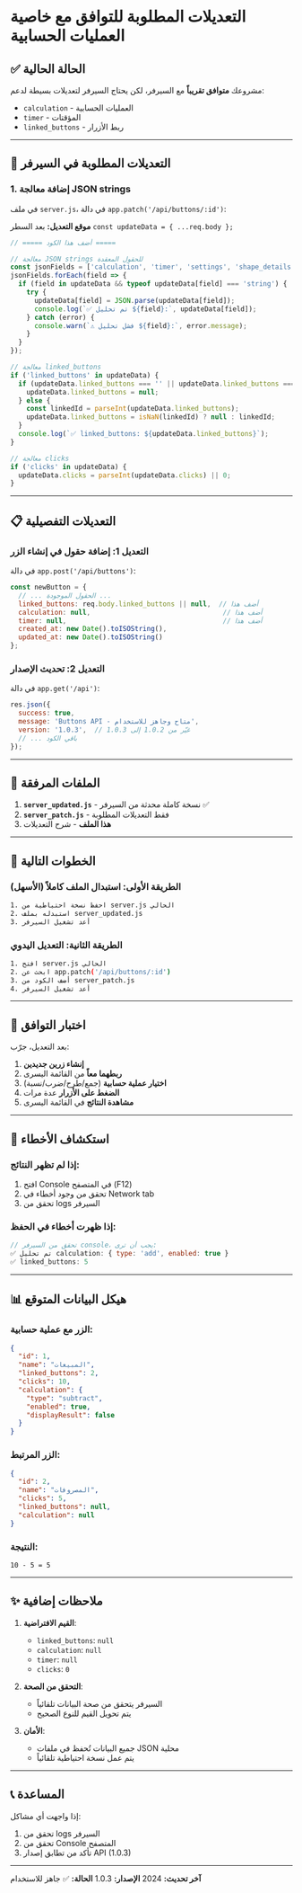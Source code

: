 # التعديلات المطلوبة للتوافق مع خاصية العمليات الحسابية

## ✅ الحالة الحالية

مشروعك **متوافق تقريباً** مع السيرفر، لكن يحتاج السيرفر لتعديلات بسيطة لدعم:
- `calculation` - العمليات الحسابية
- `timer` - المؤقتات
- `linked_buttons` - ربط الأزرار

---

## 🔧 التعديلات المطلوبة في السيرفر

### 1. إضافة معالجة JSON strings

في ملف `server.js`، في دالة `app.patch('/api/buttons/:id')`:

**موقع التعديل:** بعد السطر `const updateData = { ...req.body };`

```javascript
// ===== أضف هذا الكود =====

// معالجة JSON strings للحقول المعقدة
const jsonFields = ['calculation', 'timer', 'settings', 'shape_details'];
jsonFields.forEach(field => {
  if (field in updateData && typeof updateData[field] === 'string') {
    try {
      updateData[field] = JSON.parse(updateData[field]);
      console.log(`✅ تم تحليل ${field}:`, updateData[field]);
    } catch (error) {
      console.warn(`⚠️ فشل تحليل ${field}:`, error.message);
    }
  }
});

// معالجة linked_buttons
if ('linked_buttons' in updateData) {
  if (updateData.linked_buttons === '' || updateData.linked_buttons === 'null' || updateData.linked_buttons === null) {
    updateData.linked_buttons = null;
  } else {
    const linkedId = parseInt(updateData.linked_buttons);
    updateData.linked_buttons = isNaN(linkedId) ? null : linkedId;
  }
  console.log(`✅ linked_buttons: ${updateData.linked_buttons}`);
}

// معالجة clicks
if ('clicks' in updateData) {
  updateData.clicks = parseInt(updateData.clicks) || 0;
}
```

---

## 📋 التعديلات التفصيلية

### التعديل 1: إضافة حقول في إنشاء الزر

في دالة `app.post('/api/buttons')`:

```javascript
const newButton = {
  // ... الحقول الموجودة ...
  linked_buttons: req.body.linked_buttons || null,  // أضف هذا
  calculation: null,                                 // أضف هذا
  timer: null,                                       // أضف هذا
  created_at: new Date().toISOString(),
  updated_at: new Date().toISOString()
};
```

### التعديل 2: تحديث الإصدار

في دالة `app.get('/api')`:

```javascript
res.json({
  success: true,
  message: 'Buttons API - متاح وجاهز للاستخدام',
  version: '1.0.3',  // غيّر من 1.0.2 إلى 1.0.3
  // ... باقي الكود
});
```

---

## 📁 الملفات المرفقة

1. **`server_updated.js`** - نسخة كاملة محدثة من السيرفر ✅
2. **`server_patch.js`** - فقط التعديلات المطلوبة
3. **هذا الملف** - شرح التعديلات

---

## 🎯 الخطوات التالية

### الطريقة الأولى: استبدال الملف كاملاً (الأسهل)
```bash
1. احفظ نسخة احتياطية من server.js الحالي
2. استبدله بملف server_updated.js
3. أعد تشغيل السيرفر
```

### الطريقة الثانية: التعديل اليدوي
```bash
1. افتح server.js الحالي
2. ابحث عن app.patch('/api/buttons/:id')
3. أضف الكود من server_patch.js
4. أعد تشغيل السيرفر
```

---

## 🧪 اختبار التوافق

بعد التعديل، جرّب:

1. **إنشاء زرين جديدين**
2. **ربطهما معاً** من القائمة اليسرى
3. **اختيار عملية حسابية** (جمع/طرح/ضرب/نسبة)
4. **الضغط على الأزرار** عدة مرات
5. **مشاهدة النتائج** في القائمة اليسرى

---

## 🐛 استكشاف الأخطاء

### إذا لم تظهر النتائج:
1. افتح Console في المتصفح (F12)
2. تحقق من وجود أخطاء في Network tab
3. تحقق من logs السيرفر

### إذا ظهرت أخطاء في الحفظ:
```javascript
// تحقق من السيرفر console، يجب أن ترى:
✅ تم تحليل calculation: { type: 'add', enabled: true }
✅ linked_buttons: 5
```

---

## 📊 هيكل البيانات المتوقع

### الزر مع عملية حسابية:
```json
{
  "id": 1,
  "name": "المبيعات",
  "linked_buttons": 2,
  "clicks": 10,
  "calculation": {
    "type": "subtract",
    "enabled": true,
    "displayResult": false
  }
}
```

### الزر المرتبط:
```json
{
  "id": 2,
  "name": "المصروفات",
  "clicks": 5,
  "linked_buttons": null,
  "calculation": null
}
```

### النتيجة:
```
10 - 5 = 5
```

---

## ✨ ملاحظات إضافية

1. **القيم الافتراضية**:
   - `linked_buttons`: `null`
   - `calculation`: `null`
   - `timer`: `null`
   - `clicks`: `0`

2. **التحقق من الصحة**:
   - السيرفر يتحقق من صحة البيانات تلقائياً
   - يتم تحويل القيم للنوع الصحيح

3. **الأمان**:
   - جميع البيانات تُحفظ في ملفات JSON محلية
   - يتم عمل نسخة احتياطية تلقائياً

---

## 📞 المساعدة

إذا واجهت أي مشاكل:
1. تحقق من logs السيرفر
2. تحقق من Console المتصفح
3. تأكد من تطابق إصدار API (1.0.3)

---

**آخر تحديث:** 2024
**الإصدار:** 1.0.3
**الحالة:** ✅ جاهز للاستخدام

